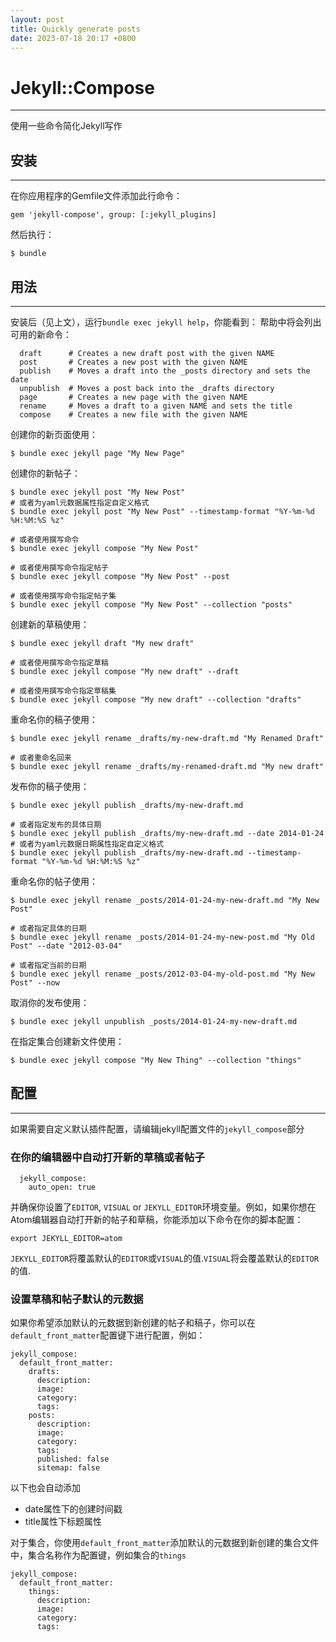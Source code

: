 ```yaml
---
layout: post
title: Quickly generate posts
date: 2023-07-18 20:17 +0800
---
```

# Jekyll::Compose
---
使用一些命令简化Jekyll写作
## 安装
---
在你应用程序的Gemfile文件添加此行命令：

```
gem 'jekyll-compose', group: [:jekyll_plugins]
```

然后执行：
```
$ bundle
```

## 用法
---
安装后（见上文），运行`bundle exec jekyll help`，你能看到：
帮助中将会列出可用的新命令：
```
  draft      # Creates a new draft post with the given NAME
  post       # Creates a new post with the given NAME
  publish    # Moves a draft into the _posts directory and sets the date
  unpublish  # Moves a post back into the _drafts directory
  page       # Creates a new page with the given NAME
  rename     # Moves a draft to a given NAME and sets the title
  compose    # Creates a new file with the given NAME
```
创建你的新页面使用：
```
$ bundle exec jekyll page "My New Page"
```
创建你的新帖子：
```
$ bundle exec jekyll post "My New Post"
# 或者为yaml元数据属性指定自定义格式
$ bundle exec jekyll post "My New Post" --timestamp-format "%Y-%m-%d %H:%M:%S %z"
```
```
# 或者使用撰写命令
$ bundle exec jekyll compose "My New Post"
```
```
# 或者使用撰写命令指定帖子
$ bundle exec jekyll compose "My New Post" --post
```
```
# 或者使用撰写命令指定帖子集
$ bundle exec jekyll compose "My New Post" --collection "posts"
```
创建新的草稿使用：
```
$ bundle exec jekyll draft "My new draft"
```
```
# 或者使用撰写命令指定草稿
$ bundle exec jekyll compose "My new draft" --draft
```
```
# 或者使用撰写命令指定草稿集
$ bundle exec jekyll compose "My new draft" --collection "drafts"
```
重命名你的稿子使用：
```
$ bundle exec jekyll rename _drafts/my-new-draft.md "My Renamed Draft"
```
```
# 或者重命名回来
$ bundle exec jekyll rename _drafts/my-renamed-draft.md "My new draft"
```
发布你的稿子使用：
```
$ bundle exec jekyll publish _drafts/my-new-draft.md
```
```
# 或者指定发布的具体日期
$ bundle exec jekyll publish _drafts/my-new-draft.md --date 2014-01-24
# 或者为yaml元数据日期属性指定自定义格式
$ bundle exec jekyll publish _drafts/my-new-draft.md --timestamp-format "%Y-%m-%d %H:%M:%S %z"
```
重命名你的帖子使用：
```
$ bundle exec jekyll rename _posts/2014-01-24-my-new-draft.md "My New Post"
```
```
# 或者指定具体的日期
$ bundle exec jekyll rename _posts/2014-01-24-my-new-post.md "My Old Post" --date "2012-03-04"
```
```
# 或者指定当前的日期
$ bundle exec jekyll rename _posts/2012-03-04-my-old-post.md "My New Post" --now
```
取消你的发布使用：
```
$ bundle exec jekyll unpublish _posts/2014-01-24-my-new-draft.md
```
在指定集合创建新文件使用：
```
$ bundle exec jekyll compose "My New Thing" --collection "things"
```
## 配置
---
如果需要自定义默认插件配置，请编辑jekyll配置文件的`jekyll_compose`部分
### 在你的编辑器中自动打开新的草稿或者帖子
```
  jekyll_compose:
    auto_open: true
```
并确保你设置了`EDITOR`, `VISUAL` or `JEKYLL_EDITOR`环境变量。例如，如果你想在Atom编辑器自动打开新的帖子和草稿，你能添加以下命令在你的脚本配置：
```
export JEKYLL_EDITOR=atom
```
`JEKYLL_EDITOR`将覆盖默认的`EDITOR`或`VISUAL`的值.`VISUAL`将会覆盖默认的`EDITOR`的值.
### 设置草稿和帖子默认的元数据
如果你希望添加默认的元数据到新创建的帖子和稿子，你可以在`default_front_matter`配置键下进行配置，例如：
```
jekyll_compose:
  default_front_matter:
    drafts:
      description:
      image:
      category:
      tags:
    posts:
      description:
      image:
      category:
      tags:
      published: false
      sitemap: false
```
以下也会自动添加
- date属性下的创建时间戳
- title属性下标题属性

对于集合，你使用`default_front_matter`添加默认的元数据到新创建的集合文件中，集合名称作为配置键，例如集合的`things`
```
jekyll_compose:
  default_front_matter:
    things:
      description:
      image:
      category:
      tags:
```